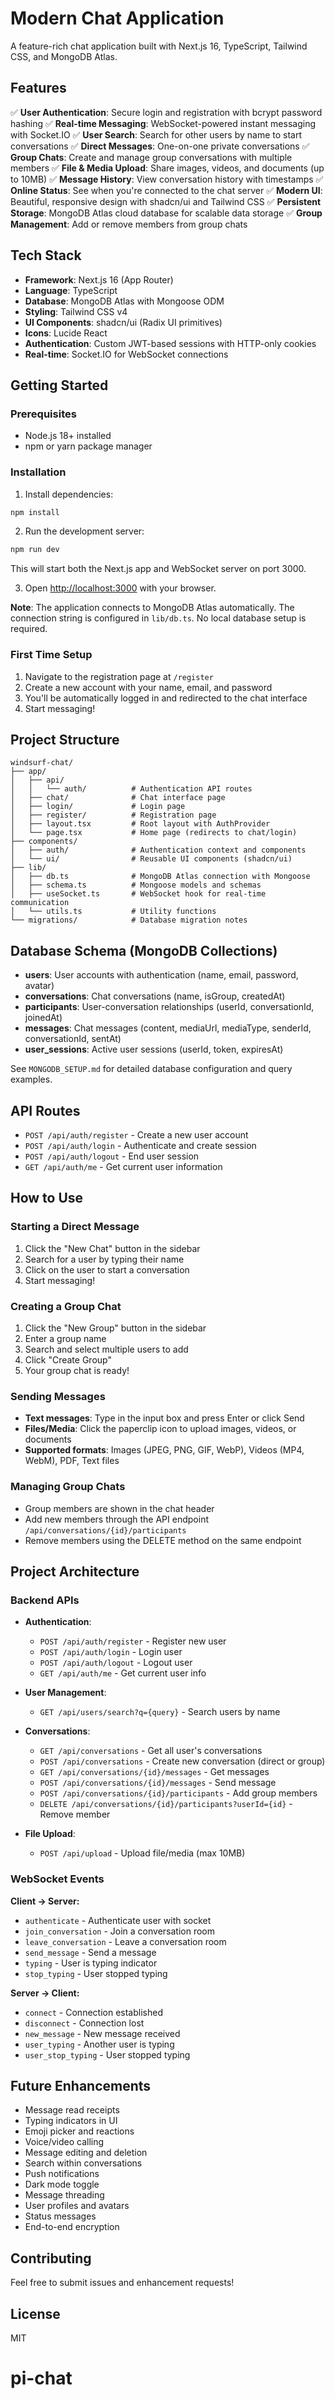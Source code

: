 # Modern Chat Application

A feature-rich chat application built with Next.js 16, TypeScript, Tailwind CSS, and MongoDB Atlas.

## Features

✅ **User Authentication**: Secure login and registration with bcrypt password hashing
✅ **Real-time Messaging**: WebSocket-powered instant messaging with Socket.IO
✅ **User Search**: Search for other users by name to start conversations
✅ **Direct Messages**: One-on-one private conversations
✅ **Group Chats**: Create and manage group conversations with multiple members
✅ **File & Media Upload**: Share images, videos, and documents (up to 10MB)
✅ **Message History**: View conversation history with timestamps
✅ **Online Status**: See when you're connected to the chat server
✅ **Modern UI**: Beautiful, responsive design with shadcn/ui and Tailwind CSS
✅ **Persistent Storage**: MongoDB Atlas cloud database for scalable data storage
✅ **Group Management**: Add or remove members from group chats

## Tech Stack

- **Framework**: Next.js 16 (App Router)
- **Language**: TypeScript
- **Database**: MongoDB Atlas with Mongoose ODM
- **Styling**: Tailwind CSS v4
- **UI Components**: shadcn/ui (Radix UI primitives)
- **Icons**: Lucide React
- **Authentication**: Custom JWT-based sessions with HTTP-only cookies
- **Real-time**: Socket.IO for WebSocket connections

## Getting Started

### Prerequisites

- Node.js 18+ installed
- npm or yarn package manager

### Installation

1. Install dependencies:

```bash
npm install
```

2. Run the development server:

```bash
npm run dev
```

This will start both the Next.js app and WebSocket server on port 3000.

3. Open [http://localhost:3000](http://localhost:3000) with your browser.

**Note**: The application connects to MongoDB Atlas automatically. The connection string is configured in `lib/db.ts`. No local database setup is required.

### First Time Setup

1. Navigate to the registration page at `/register`
2. Create a new account with your name, email, and password
3. You'll be automatically logged in and redirected to the chat interface
4. Start messaging!

## Project Structure

```
windsurf-chat/
├── app/
│   ├── api/
│   │   └── auth/          # Authentication API routes
│   ├── chat/              # Chat interface page
│   ├── login/             # Login page
│   ├── register/          # Registration page
│   ├── layout.tsx         # Root layout with AuthProvider
│   └── page.tsx           # Home page (redirects to chat/login)
├── components/
│   ├── auth/              # Authentication context and components
│   └── ui/                # Reusable UI components (shadcn/ui)
├── lib/
│   ├── db.ts              # MongoDB Atlas connection with Mongoose
│   ├── schema.ts          # Mongoose models and schemas
│   ├── useSocket.ts       # WebSocket hook for real-time communication
│   └── utils.ts           # Utility functions
└── migrations/            # Database migration notes
```

## Database Schema (MongoDB Collections)

- **users**: User accounts with authentication (name, email, password, avatar)
- **conversations**: Chat conversations (name, isGroup, createdAt)
- **participants**: User-conversation relationships (userId, conversationId, joinedAt)
- **messages**: Chat messages (content, mediaUrl, mediaType, senderId, conversationId, sentAt)
- **user_sessions**: Active user sessions (userId, token, expiresAt)

See `MONGODB_SETUP.md` for detailed database configuration and query examples.

## API Routes

- `POST /api/auth/register` - Create a new user account
- `POST /api/auth/login` - Authenticate and create session
- `POST /api/auth/logout` - End user session
- `GET /api/auth/me` - Get current user information

## How to Use

### Starting a Direct Message

1. Click the "New Chat" button in the sidebar
2. Search for a user by typing their name
3. Click on the user to start a conversation
4. Start messaging!

### Creating a Group Chat

1. Click the "New Group" button in the sidebar
2. Enter a group name
3. Search and select multiple users to add
4. Click "Create Group"
5. Your group chat is ready!

### Sending Messages

- **Text messages**: Type in the input box and press Enter or click Send
- **Files/Media**: Click the paperclip icon to upload images, videos, or documents
- **Supported formats**: Images (JPEG, PNG, GIF, WebP), Videos (MP4, WebM), PDF, Text files

### Managing Group Chats

- Group members are shown in the chat header
- Add new members through the API endpoint `/api/conversations/{id}/participants`
- Remove members using the DELETE method on the same endpoint

## Project Architecture

### Backend APIs

- **Authentication**:
  - `POST /api/auth/register` - Register new user
  - `POST /api/auth/login` - Login user
  - `POST /api/auth/logout` - Logout user
  - `GET /api/auth/me` - Get current user info

- **User Management**:
  - `GET /api/users/search?q={query}` - Search users by name

- **Conversations**:
  - `GET /api/conversations` - Get all user's conversations
  - `POST /api/conversations` - Create new conversation (direct or group)
  - `GET /api/conversations/{id}/messages` - Get messages
  - `POST /api/conversations/{id}/messages` - Send message
  - `POST /api/conversations/{id}/participants` - Add group members
  - `DELETE /api/conversations/{id}/participants?userId={id}` - Remove member

- **File Upload**:
  - `POST /api/upload` - Upload file/media (max 10MB)

### WebSocket Events

**Client → Server:**
- `authenticate` - Authenticate user with socket
- `join_conversation` - Join a conversation room
- `leave_conversation` - Leave a conversation room
- `send_message` - Send a message
- `typing` - User is typing indicator
- `stop_typing` - User stopped typing

**Server → Client:**
- `connect` - Connection established
- `disconnect` - Connection lost
- `new_message` - New message received
- `user_typing` - Another user is typing
- `user_stop_typing` - User stopped typing

## Future Enhancements

- Message read receipts
- Typing indicators in UI
- Emoji picker and reactions
- Voice/video calling
- Message editing and deletion
- Search within conversations
- Push notifications
- Dark mode toggle
- Message threading
- User profiles and avatars
- Status messages
- End-to-end encryption

## Contributing

Feel free to submit issues and enhancement requests!

## License

MIT
# pi-chat
